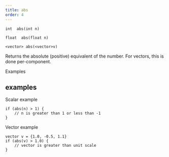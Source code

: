 ```yaml
---
title: abs
order: 4
---
```

`int  abs(int n)`

`float  abs(float n)`

`<vector> abs(<vector>v)`

Returns the absolute (positive) equivalent of the number. For vectors, this is done per-component.

Examples

## examples

Scalar example

```vex
if (abs(n) > 1) {
    // n is greater than 1 or less than -1
}

```

Vector example

```vex
vector v = {1.0, -0.5, 1.1}
if (abs(v) > 1.0) {
    // vector is greater than unit scale
}

```

